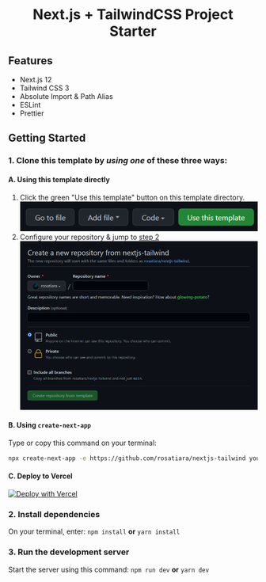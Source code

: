<div align="center">
  <h1>Next.js + TailwindCSS Project Starter</h1>
</div>

## Features
- Next.js 12
- Tailwind CSS 3
- Absolute Import & Path Alias
- ESLint
- Prettier

## Getting Started
### 1. Clone this template by _**using one**_ of these three ways:
#### A. Using this template directly
1. Click the green "Use this template" button on this template directory.
![use-this-template-button](misc/use-this-template.png)
2. Configure your repository & jump to [step 2](https://github.com/rosatiara/nextjs-tailwind#2-install-dependencies)
![use-this-template-button](misc/use-this-template-2.png)
#### B. Using `create-next-app`
Type or copy this command on your terminal:
```bash
npx create-next-app -e https://github.com/rosatiara/nextjs-tailwind your_project_name_here
```
#### C. Deploy to Vercel
   [![Deploy with Vercel](https://vercel.com/button)](https://vercel.com/new/git/external?repository-url=https%3A%2F%2Fgithub.com%2Frosatiara%2Fnextjs-tailwind)
### 2. Install dependencies
On your terminal, enter:
`npm install` 
**or** 
`yarn install`
### 3. Run the development server
Start the server using this command:
`npm run dev`
**or**
`yarn dev`
